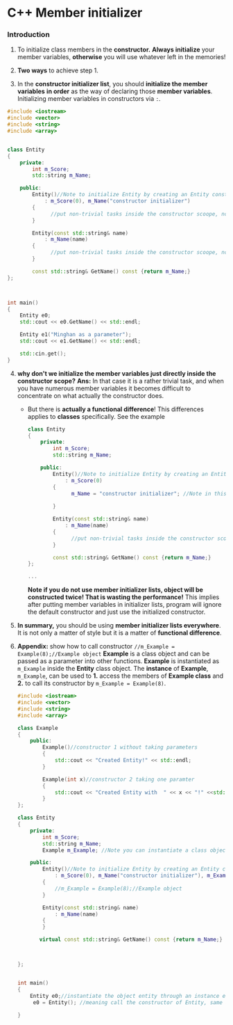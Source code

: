 # C++ Member initializer

### Introduction

1. To initialize class members in the **constructor.** **Always initialize** your member variables, **otherwise** you will use whatever left in the memories!
2. **Two ways** to achieve step 1.

3. In the **constructor initializer list**, you should **initialize the member variables** **in order** as the way of declaring those **member variables**. Initializing member variables in constructors via `:`.

`````c++
#include <iostream>
#include <vector>
#include <string>
#include <array>


class Entity
{
    private:
        int m_Score;
        std::string m_Name;

    public:
        Entity()//Note to initialize Entity by creating an Entity constructor
            : m_Score(0), m_Name("constructor initializer")
        {
              //put non-trivial tasks inside the constructor scoope, not just trivial initializing variables
        }

        Entity(const std::string& name)
            : m_Name(name)
        {
              //put non-trivial tasks inside the constructor scoope, not just trivial initializing variables
        }

        const std::string& GetName() const {return m_Name;}
};



int main()
{
    Entity e0;
    std::cout << e0.GetName() << std::endl;

    Entity e1("Minghan as a parameter");
    std::cout << e1.GetName() << std::endl;

    std::cin.get();
}
`````



4. **why don't we initialize the member variables just directly inside the constructor scope?** **Ans:** In that case it is a rather trivial task, and when you have numerous member variables it becomes difficult to concentrate on what actually the constructor does.

   + But there is **actually a functional difference**! This differences applies to **classes** specifically.  See the example

     ```c++
     class Entity
     {
         private:
             int m_Score;
             std::string m_Name;
     
         public:
             Entity()//Note to initialize Entity by creating an Entity constructor
                 : m_Score(0)
             {
                   m_Name = "constructor initializer"; //Note in this way the m_Name object is constructed twice!! Once in the 
                   																	//default constructor
             }
     
             Entity(const std::string& name)
                 : m_Name(name)
             {
                   //put non-trivial tasks inside the constructor scoope, not just trivial initializing variables
             }
     
             const std::string& GetName() const {return m_Name;}
     };
     
     ...
     ```

     **Note if you do not use member initializer lists, object will be constructed twice! That is wasting the performance!** This implies after putting member variables in initializer lists, program will ignore the default constructor and just use the initialized constructor.

5. **In summary,** you should be using **member initializer lists everywhere**. It is not only a matter of style but it is a matter of **functional difference**. 

6. **Appendix:** show how to call constructor `//m_Example = Example(8);//Example object`  **Example** is a class object and can be passed as a parameter into other functions. **Example** is instantiated as `m_Example` inside the **Entity** class object. The **instance** of **Example**, `m_Example`, can be used to **1.** access the members of **Example class** and **2.** to call its constructor by `m_Example = Example(8)`.  

   ```c++
   #include <iostream>
   #include <vector>
   #include <string>
   #include <array>
   
   class Example
   {
       public:
           Example()//constructor 1 without taking parameters
           {
               std::cout << "Created Entity!" << std::endl;
           }
   
           Example(int x)//constructor 2 taking one paramter
           {
               std::cout << "Created Entity with  " << x << "!" <<std::endl;
           }
   };
   
   class Entity
   {
       private:
           int m_Score;
           std::string m_Name;
           Example m_Example; //Note you can instantiate a class object inside another class! But will also run the code!
   
       public:
           Entity()//Note to initialize Entity by creating an Entity constructor
               : m_Score(0), m_Name("constructor initializer"), m_Example(Example(8)) //equivalent to m_Example(8)
           {
               //m_Example = Example(8);//Example object
           }
   
           Entity(const std::string& name)
               : m_Name(name)
           {
           }
   
          virtual const std::string& GetName() const {return m_Name;}
   
   
   
   };
   
   
   int main()
   {
       Entity e0;//instantiate the object entity through an instance e0. 
     	e0 = Entity(); //meaning call the constructor of Entity, same as Entity e0;
    
   }
   ```

   